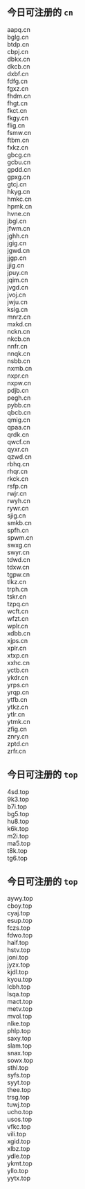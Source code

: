 
## 今日可注册的 `cn`
>
aapq.cn   
bglg.cn   
btdp.cn   
cbpj.cn   
dbkx.cn   
dkcb.cn   
dxbf.cn   
fdfg.cn   
fgxz.cn   
fhdm.cn   
fhgt.cn   
fkct.cn   
fkgy.cn   
flig.cn   
fsmw.cn   
ftbm.cn   
fxkz.cn   
gbcg.cn   
gcbu.cn   
gpdd.cn   
gpxg.cn   
gtcj.cn   
hkyg.cn   
hmkc.cn   
hpmk.cn   
hvne.cn   
jbgl.cn   
jfwm.cn   
jghh.cn   
jgig.cn   
jgwd.cn   
jjgp.cn   
jjig.cn   
jpuy.cn   
jqim.cn   
jvgd.cn   
jvoj.cn   
jwju.cn   
ksig.cn   
mnrz.cn   
mxkd.cn   
nckn.cn   
nkcb.cn   
nnfr.cn   
nnqk.cn   
nsbb.cn   
nxmb.cn   
nxpr.cn   
nxpw.cn   
pdjb.cn   
pegh.cn   
pybb.cn   
qbcb.cn   
qmig.cn   
qpaa.cn   
qrdk.cn   
qwcf.cn   
qyxr.cn   
qzwd.cn   
rbhq.cn   
rhqr.cn   
rkck.cn   
rsfp.cn   
rwjr.cn   
rwyh.cn   
rywr.cn   
sjig.cn   
smkb.cn   
spfh.cn   
spwm.cn   
swxg.cn   
swyr.cn   
tdwd.cn   
tdxw.cn   
tgpw.cn   
tlkz.cn   
trph.cn   
tskr.cn   
tzpq.cn   
wcft.cn   
wfzt.cn   
wplr.cn   
xdbb.cn   
xjps.cn   
xplr.cn   
xtxp.cn   
xxhc.cn   
yctb.cn   
ykdr.cn   
yrps.cn   
yrqp.cn   
ytfb.cn   
ytkz.cn   
ytlr.cn   
ytmk.cn   
zfig.cn   
znry.cn   
zptd.cn   
zrfr.cn   


## 今日可注册的 `top`
>
4sd.top   
9k3.top   
b7i.top   
bg5.top   
hu8.top   
k6k.top   
m2i.top   
ma5.top   
t8k.top   
tg6.top   


## 今日可注册的 `top`
>
aywy.top   
cboy.top   
cyaj.top   
esup.top   
fczs.top   
fdwo.top   
haif.top   
hstv.top   
joni.top   
jyzx.top   
kjdl.top   
kyou.top   
lcbh.top   
lsqa.top   
mact.top   
metv.top   
mvol.top   
nlke.top   
phlp.top   
saxy.top   
slam.top   
snax.top   
sowx.top   
sthl.top   
syfs.top   
syyt.top   
thee.top   
trsg.top   
tuwj.top   
ucho.top   
usos.top   
vfkc.top   
vili.top   
xgid.top   
xlbz.top   
ydle.top   
ykmt.top   
yllo.top   
yytx.top   

